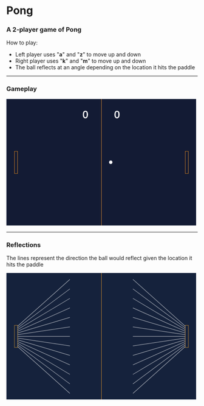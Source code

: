 # Pong

### A 2-player game of Pong

How to play:

-   Left player uses "**a**" and "**z**" to move up and down
-   Right player uses "**k**" and "**m**" to move up and down
-   The ball reflects at an angle depending on the location it hits the paddle

---

### Gameplay

<img src="assets/game.gif" width="500px">

---

### Reflections

The lines represent the direction the ball would reflect given the location it hits the paddle

<img src="assets/reflection.png" width="500px">

